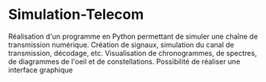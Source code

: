 # Simulation-Telecom
Réalisation d'un programme en Python permettant de simuler une chaîne de transmission numérique. Création de signaux, simulation du canal de transmission, décodage, etc. Visualisation de chronogrammes, de spectres, de diagrammes de l'oeil et de constellations. Possibilité de réaliser une interface graphique

